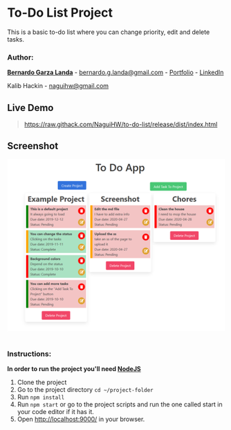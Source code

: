 # To-Do List Project

This is a basic to-do list where you can change priority, edit and delete tasks.


### Author:

**[Bernardo Garza Landa](https://bernardogarza.me/)** - bernardo.g.landa@gmail.com - [Portfolio](https://bernardogarza.me) - [LinkedIn](https://www.linkedin.com/in/bernardo-g-landa/)

Kalib Hackin - [naguihw@gmail.com](naguihw@gmail.com)

## Live Demo

> https://raw.githack.com/NaguiHW/to-do-list/release/dist/index.html

## Screenshot

![To-Do](todo.png?raw=true "To-Do")

#




### Instructions:
**In order to run the project you'll need [NodeJS](https://nodejs.org)**
1. Clone the project
2. Go to the project directory `cd ~/project-folder`
3. Run `npm install`
4. Run `npm start` or go to the project scripts and run the one called start in your code editor if it has it.
5. Open [http://localhost:9000/](http://localhost:9000/) in your browser.
